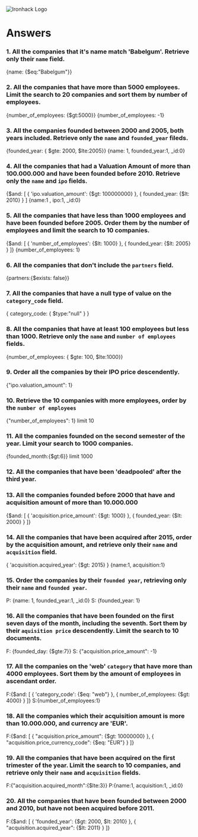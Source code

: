 ![Ironhack Logo](https://i.imgur.com/1QgrNNw.png)

# Answers

### 1. All the companies that it's name match 'Babelgum'. Retrieve only their `name` field.

{name: {$eq:"Babelgum"}}

### 2. All the companies that have more than 5000 employees. Limit the search to 20 companies and sort them by **number of employees**.

{number_of_employees: {$gt:5000}}
{number_of_employees: -1}

### 3. All the companies founded between 2000 and 2005, both years included. Retrieve only the `name` and `founded_year` fileds.

{founded_year: { $gte: 2000, $lte:2005}}
{name: 1, founded_year:1, _id:0}

### 4. All the companies that had a Valuation Amount of more than 100.000.000 and have been founded before 2010. Retrieve only the `name` and `ipo` fields.

{$and: [ { 'ipo.valuation_amount': {$gt: 100000000} }, { founded_year: {$lt: 2010} } ]
{name:1 , ipo:1, _id:0}

### 5. All the companies that have less than 1000 employees and have been founded before 2005. Order them by the number of employees and limit the search to 10 companies.

{$and: [ { 'number_of_employees': {$lt: 1000} }, { founded_year: {$lt: 2005} } ]}
{number_of_employees: 1}

### 6. All the companies that don't include the `partners` field.

{partners:{$exists: false}}

### 7. All the companies that have a null type of value on the `category_code` field.

{ category_code: { $type:"null" } }

### 8. All the companies that have at least 100 employees but less than 1000. Retrieve only the `name` and `number of employees` fields.

{number_of_employees: { $gte: 100, $lte:1000}}

### 9. Order all the companies by their IPO price descendently.

{"ipo.valuation_amount": 1}
### 10. Retrieve the 10 companies with more employees, order by the `number of employees`

{"number_of_employees": 1} 
limit 10

### 11. All the companies founded on the second semester of the year. Limit your search to 1000 companies.

{founded_month:{$gt:6}}
limit 1000

### 12. All the companies that have been 'deadpooled' after the third year.

<!-- Your Code Goes Here -->

### 13. All the companies founded before 2000 that have and acquisition amount of more than 10.000.000

{$and: [ { 'acquisition.price_amount': {$gt: 1000} }, { founded_year: {$lt: 2000} } ]}

### 14. All the companies that have been acquired after 2015, order by the acquisition amount, and retrieve only their `name` and `acquisition` field.

{ 'acquisition.acquired_year': {$gt: 2015} }
{name:1, acquisition:1}

### 15. Order the companies by their `founded year`, retrieving only their `name` and `founded year`.

P: {name: 1, founded_year:1, _id:0}
S: {founded_year: 1}

### 16. All the companies that have been founded on the first seven days of the month, including the seventh. Sort them by their `aquisition price` descendently. Limit the search to 10 documents.

F: {founded_day: {$gte:7}}
S: {"acquisition.price_amount": -1}


### 17. All the companies on the 'web' `category` that have more than 4000 employees. Sort them by the amount of employees in ascendant order.

F:{$and: [ { 'category_code': {$eq: "web"} }, { number_of_employees: {$gt: 4000} } ]}
S:{number_of_employees:1}

### 18. All the companies which their acquisition amount is more than 10.000.000, and currency are 'EUR'.

F:{$and: [ { "acquisition.price_amount": {$gt: 10000000} }, { "acquisition.price_currency_code": {$eq: "EUR"} } ]}

### 19. All the companies that have been acquired on the first trimester of the year. Limit the search to 10 companies, and retrieve only their `name` and `acquisition` fields.

F:{"acquisition.acquired_month":{$lte:3}}
P:{name:1, acquisition:1, _id:0}

### 20. All the companies that have been founded between 2000 and 2010, but have not been acquired before 2011.

F:{$and: [ { 'founded_year': {$gt: 2000, $lt: 2010} }, { "acquisition.acquired_year": {$lt: 2011} } ]}